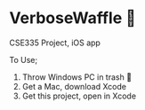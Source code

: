 # VerboseWaffle 🤠
CSE335 Project, iOS app

To Use;
1. Throw Windows PC in trash 🚮
2. Get a Mac, download Xcode
3. Get this project, open in Xcode



